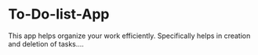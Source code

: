 # To-Do-list-App
This app helps organize your work efficiently. Specifically helps in creation and deletion of tasks....
